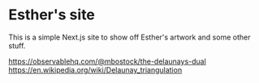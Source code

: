 # Esther's site

This is a simple Next.js site to show off Esther's artwork and some other stuff.


https://observablehq.com/@mbostock/the-delaunays-dual
https://en.wikipedia.org/wiki/Delaunay_triangulation
